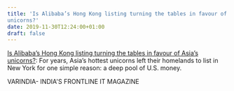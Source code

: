 ```yaml
---
title: 'Is Alibaba’s Hong Kong listing turning the tables in favour of Asia’s
unicorns?'
date: 2019-11-30T12:24:00+01:00
draft: false
---
```


[Is Alibaba’s Hong Kong listing turning the tables in favour of Asia’s unicorns?](https://varindia.com/news/is-alibabas-hong-kong-listing-turning-the-tables-in-favour-of-asias-unicorns#.XeJRdb4RMMQ.blogger): For years, Asia’s hottest unicorns left their homelands to list in New York for one simple reason: a deep pool of U.S. money.  
  
VARINDIA- INDIA'S FRONTLINE IT MAGAZINE